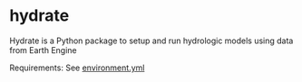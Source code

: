 # hydrate

Hydrate is a Python package to setup and run hydrologic models using data from Earth Engine

Requirements: See [environment.yml](environment.yml)